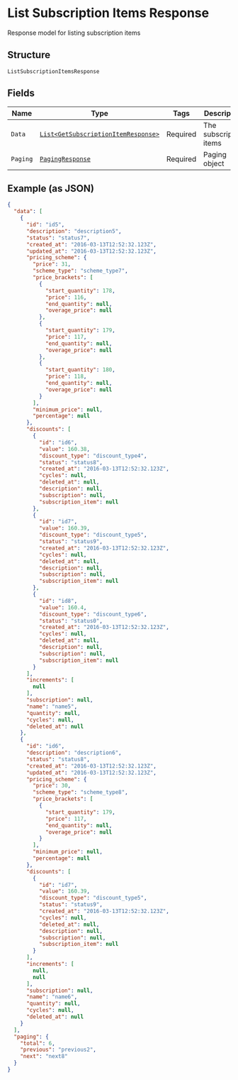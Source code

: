 
# List Subscription Items Response

Response model for listing subscription items

## Structure

`ListSubscriptionItemsResponse`

## Fields

| Name | Type | Tags | Description | Getter | Setter |
|  --- | --- | --- | --- | --- | --- |
| `Data` | [`List<GetSubscriptionItemResponse>`](../../doc/models/get-subscription-item-response.md) | Required | The subscription items | List<GetSubscriptionItemResponse> getData() | setData(List<GetSubscriptionItemResponse> data) |
| `Paging` | [`PagingResponse`](../../doc/models/paging-response.md) | Required | Paging object | PagingResponse getPaging() | setPaging(PagingResponse paging) |

## Example (as JSON)

```json
{
  "data": [
    {
      "id": "id5",
      "description": "description5",
      "status": "status7",
      "created_at": "2016-03-13T12:52:32.123Z",
      "updated_at": "2016-03-13T12:52:32.123Z",
      "pricing_scheme": {
        "price": 31,
        "scheme_type": "scheme_type7",
        "price_brackets": [
          {
            "start_quantity": 178,
            "price": 116,
            "end_quantity": null,
            "overage_price": null
          },
          {
            "start_quantity": 179,
            "price": 117,
            "end_quantity": null,
            "overage_price": null
          },
          {
            "start_quantity": 180,
            "price": 118,
            "end_quantity": null,
            "overage_price": null
          }
        ],
        "minimum_price": null,
        "percentage": null
      },
      "discounts": [
        {
          "id": "id6",
          "value": 160.38,
          "discount_type": "discount_type4",
          "status": "status8",
          "created_at": "2016-03-13T12:52:32.123Z",
          "cycles": null,
          "deleted_at": null,
          "description": null,
          "subscription": null,
          "subscription_item": null
        },
        {
          "id": "id7",
          "value": 160.39,
          "discount_type": "discount_type5",
          "status": "status9",
          "created_at": "2016-03-13T12:52:32.123Z",
          "cycles": null,
          "deleted_at": null,
          "description": null,
          "subscription": null,
          "subscription_item": null
        },
        {
          "id": "id8",
          "value": 160.4,
          "discount_type": "discount_type6",
          "status": "status0",
          "created_at": "2016-03-13T12:52:32.123Z",
          "cycles": null,
          "deleted_at": null,
          "description": null,
          "subscription": null,
          "subscription_item": null
        }
      ],
      "increments": [
        null
      ],
      "subscription": null,
      "name": "name5",
      "quantity": null,
      "cycles": null,
      "deleted_at": null
    },
    {
      "id": "id6",
      "description": "description6",
      "status": "status8",
      "created_at": "2016-03-13T12:52:32.123Z",
      "updated_at": "2016-03-13T12:52:32.123Z",
      "pricing_scheme": {
        "price": 30,
        "scheme_type": "scheme_type8",
        "price_brackets": [
          {
            "start_quantity": 179,
            "price": 117,
            "end_quantity": null,
            "overage_price": null
          }
        ],
        "minimum_price": null,
        "percentage": null
      },
      "discounts": [
        {
          "id": "id7",
          "value": 160.39,
          "discount_type": "discount_type5",
          "status": "status9",
          "created_at": "2016-03-13T12:52:32.123Z",
          "cycles": null,
          "deleted_at": null,
          "description": null,
          "subscription": null,
          "subscription_item": null
        }
      ],
      "increments": [
        null,
        null
      ],
      "subscription": null,
      "name": "name6",
      "quantity": null,
      "cycles": null,
      "deleted_at": null
    }
  ],
  "paging": {
    "total": 6,
    "previous": "previous2",
    "next": "next8"
  }
}
```

